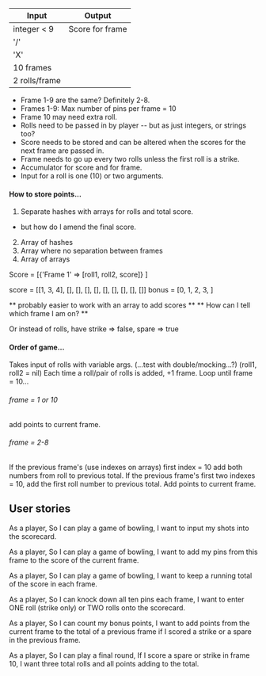 | Input         | Output          |
| ------------- | --------------- |
| integer < 9   | Score for frame |
| '/'           |                 |
| 'X'           |                 |
| 10 frames     |                 |
| 2 rolls/frame |                 |


- Frame 1-9 are the same? Definitely 2-8.
- Frames 1-9: Max number of pins per frame = 10
- Frame 10 may need extra roll.
- Rolls need to be passed in by player -- but as just integers, or strings too?
- Score needs to be stored and can be altered when the scores for the next frame are passed in.
- Frame needs to go up every two rolls unless the first roll is a strike.
- Accumulator for score and for frame.
- Input for a roll is one (10) or two arguments.

#### How to store points...
1. Separate hashes with arrays for rolls and total score.
  - but how do I amend the final score.
2. Array of hashes
3. Array where no separation between frames
4. Array of arrays

Score = [{'Frame 1' => [roll1, roll2, score]} ]

score = [[1, 3, 4], [], [], [], [], [], [], [], [], []]
bonus = [0, 1, 2, 3, ]

** probably easier to work with an array to add scores **
** How can I tell which frame I am on? **

Or instead of rolls, have strike => false, spare => true

#### Order of game...

Takes input of rolls with variable args. (...test with double/mocking...?) (roll1, roll2 = nil)
Each time a roll/pair of rolls is added, +1 frame.
Loop until frame = 10...

###### frame = 1 or 10
add points to current frame.

###### frame = 2-8
If the previous frame's (use indexes on arrays) first index = 10 add both numbers from roll to previous total.
If the previous frame's first two indexes = 10, add the first roll number to previous total.
Add points to current frame.

## User stories

As a player,
So I can play a game of bowling,
I want to input my shots into the scorecard.  

As a player,
So I can play a game of bowling,
I want to add my pins from this frame to the score of the current frame.

As a player,
So I can play a game of bowling,
I want to keep a running total of the score in each frame.

As a player,
So I can knock down all ten pins each frame,
I want to enter ONE roll (strike only) or TWO rolls onto the scorecard.

As a player,
So I can count my bonus points,
I want to add points from the current frame to the total of a previous frame if I scored a strike or a spare in the previous frame.

As a player,
So I can play a final round,
If I score a spare or strike in frame 10, I want three total rolls and all points adding to the total.
